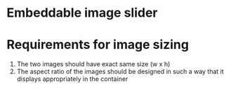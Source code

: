 # Embeddable image slider

# Requirements for image sizing
1. The two images should have exact same size (w x h)
2. The aspect ratio of the images should be designed in such a way that it displays appropriately in the container